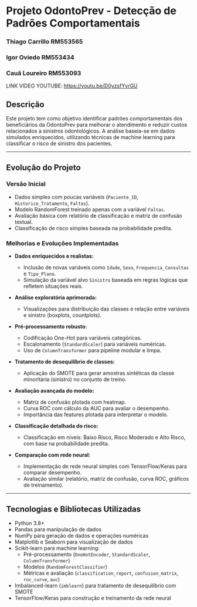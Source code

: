 # Projeto OdontoPrev - Detecção de Padrões Comportamentais

### Thiago Carrillo RM553565

### Igor Oviedo RM553434

### Cauã Loureiro RM553093

LINK VIDEO YOUTUBE: https://youtu.be/D0yzsfYvrGU

## Descrição

Este projeto tem como objetivo identificar padrões comportamentais dos beneficiários da OdontoPrev para melhorar o atendimento e reduzir custos relacionados a sinistros odontológicos. A análise baseia-se em dados simulados enriquecidos, utilizando técnicas de machine learning para classificar o risco de sinistro dos pacientes.

---

## Evolução do Projeto

### Versão Inicial

- Dados simples com poucas variáveis (`Paciente_ID`, `Historico_Tratamento`, `Faltas`).
- Modelo RandomForest treinado apenas com a variável `Faltas`.
- Avaliação básica com relatório de classificação e matriz de confusão textual.
- Classificação de risco simples baseada na probabilidade predita.

### Melhorias e Evoluções Implementadas

- **Dados enriquecidos e realistas:**
  - Inclusão de novas variáveis como `Idade`, `Sexo`, `Frequencia_Consultas` e `Tipo_Plano`.
  - Simulação da variável alvo `Sinistro` baseada em regras lógicas que refletem situações reais.

- **Análise exploratória aprimorada:**
  - Visualizações para distribuição das classes e relação entre variáveis e sinistro (boxplots, countplots).

- **Pré-processamento robusto:**
  - Codificação One-Hot para variáveis categóricas.
  - Escalonamento (`StandardScaler`) para variáveis numéricas.
  - Uso de `ColumnTransformer` para pipeline modular e limpa.

- **Tratamento de desequilíbrio de classes:**
  - Aplicação do SMOTE para gerar amostras sintéticas da classe minoritária (sinistro) no conjunto de treino.

- **Avaliação avançada do modelo:**
  - Matriz de confusão plotada com heatmap.
  - Curva ROC com cálculo da AUC para avaliar o desempenho.
  - Importância das features plotada para interpretar o modelo.

- **Classificação detalhada do risco:**
  - Classificação em níveis: Baixo Risco, Risco Moderado e Alto Risco, com base na probabilidade predita.

- **Comparação com rede neural:**
  - Implementação de rede neural simples com TensorFlow/Keras para comparar desempenho.
  - Avaliação similar (relatório, matriz de confusão, curva ROC, gráficos de treinamento).

---

## Tecnologias e Bibliotecas Utilizadas

- Python 3.8+
- Pandas para manipulação de dados
- NumPy para geração de dados e operações numéricas
- Matplotlib e Seaborn para visualização de dados
- Scikit-learn para machine learning:
  - Pré-processamento (`OneHotEncoder`, `StandardScaler`, `ColumnTransformer`)
  - Modelos (`RandomForestClassifier`)
  - Métricas e avaliação (`classification_report`, `confusion_matrix`, `roc_curve`, `auc`)
- Imbalanced-learn (`imblearn`) para tratamento de desequilíbrio com SMOTE
- TensorFlow/Keras para construção e treinamento da rede neural

